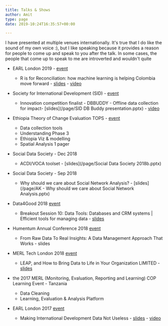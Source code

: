 ```yaml
---
title: Talks & Shows
author: Amit
type: page
date: 2019-10:24T16:35:57+00:00

---
```


I have presented at multiple venues internationally. It's true that I do like the sound of my own voice :), but I like speaking because it provides a reason for people to come up and speak to you after the talk. In some cases, the people that come up to speak to me are introverted and wouldn't quite 

  - EARL London 2019 - [event](https://earlconf.com/) 
     * R is for Reconciliation: how machine learning is helping Colombia move forward - [slides](https://earlconf.com/assets/slides/Thurs%2012%20Sept/Session%201/Amit%20Kohli.pptx) - [video](https://www.youtube.com/watch?v=j2Vr26vIbnY)

  - Society for International Development (SID) - [event](https://sidw.org/2019-sid-w-innovation-competition)
     * Innovation competition finalist - DBBUDDY - Offline data collection for impact- [slides](/page/SID DB Buddy presentation.pptx) - [video](https://youtu.be/Nb5yL3bihAA)
 

  - Ethiopia Theory of Change Evaluation TOPS - [event](https://www.acdivoca.org/theory-of-change-adaptive-learning-and-validation-conference-workshop/)
     * Data collection tools
     * Understanding Phase 3
     * Ethiopia Viz & modelling
     * Spatial Analysis 1 pager 

  - Social Data Society - Dec 2018 
     * ACDI/VOCA toolset - [slides](/page/Social Data Society 2018b.pptx)
 
  - Social Data Society - Sep 2018 
     * Why should we care about Social Network Analysis? - [slides](/page/AK - Why should we care about Social Network Analysis.pptx)
 
  - Data4Good 2018 [event](https://www.data4goodconf.org.uk/) 
     * Breakout Session 10: Data Tools: Databases and CRM systems | Efficient tools for managing data - [slides](https://www.data4goodconf.org.uk/s/Data-Tools-presentation.PDF)
 
  - Humentum Annual Conference 2018 [event](https://www.humentum.org/sites/default/files/Full%20agenda%20single%20pages_0.pdf)
      * From Raw Data To Real Insights: A Data Management Approach That Works - slides
 
  - MERL Tech London 2018 [event](http://merltech.org/merl-tech-london-2018-agenda/)
     * LEAP, and How to Bring Data to Life in Your Organization LIMITED - [slides](https://static.sched.com/hosted_files/merltechlondon2018/29/MERL%20TECH%202018_ACDIVOCA-final.pptx)
 
  - the 2017 MERL (Monitoring, Evaluation, Reporting and Learning) COP Learning Event - Tanzania
     * Data Cleaning 
     * Learning, Evaluation & Analysis Platform
 
  - EARL London 2017 [event](https://earlconf.com/2017/london/)
     * Making International Development Data Not Useless - [slides](https://slides.com/amitkohli/earl)  - [video](https://www.youtube.com/watch?v=vxIVs7VtRFY)

